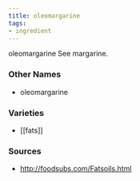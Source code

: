 ```yaml
---
title: oleomargarine
tags:
- ingredient
---
```

oleomargarine See margarine.

### Other Names

* oleomargarine

### Varieties

* [[fats]]

### Sources
* http://foodsubs.com/Fatsoils.html
